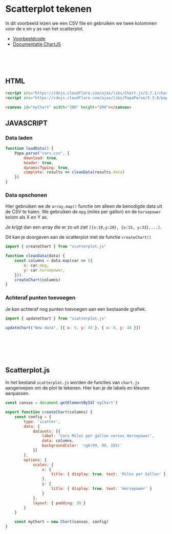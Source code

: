 # Scatterplot tekenen

In dit voorbeeld lezen we een CSV file en gebruiken we twee kolommen voor de x en y as van het scatterplot.

- [Voorbeeldcode](./scatterplot)
- [Documentatie ChartJS](https://www.chartjs.org/docs/latest/charts/scatter.html)

<br>
<br>
<br>

## HTML

```html
<script src="https://cdnjs.cloudflare.com/ajax/libs/Chart.js/3.7.1/chart.min.js"></script>
<script src="https://cdnjs.cloudflare.com/ajax/libs/PapaParse/5.3.0/papaparse.min.js"></script>

<canvas id="myChart" width="300" height="200"></canvas>
```

## JAVASCRIPT

### Data laden
```javascript
function loadData() {
    Papa.parse("cars.csv", {
        download: true,
        header: true,
        dynamicTyping: true,
        complete: results => cleanData(results.data)
    })
}
```

### Data opschonen

Hier gebruiken we de `array.map()` functie om alleen de benodigde data uit de CSV te halen. We gebruiken de `mpg` (miles per gallon) en de `horsepower` kolom als X en Y as.

Je krijgt dan een array die er zo uit ziet `[{x:10,y:20}, {x:15, y:33},...]`. 

Dit kan je doorgeven aan de scatterplot met de functie `createChart()`

```javascript
import { createChart } from "scatterplot.js"

function cleanData(data) {
    const columns = data.map(car => ({
        x: car.mpg,
        y: car.horsepower,
    }))
    createChart(columns)
}
```

### Achteraf punten toevoegen

Je kan achteraf nog punten toevoegen aan een bestaande grafiek.

```javascript
import { updateChart } from "scatterplot.js"

updateChart("New data", [{ x: 5, y: 45 }, { x: 8, y: 48 }])
```

<br>
<br>
<br>
<br>

## Scatterplot.js

In het bestand `scatterplot.js` worden de functies van `chart.js` aangeroepen om de plot te tekenen. Hier kan je de labels en kleuren  aanpassen.

```javascript
const canvas = document.getElementById('myChart')

export function createChart(columns) {
    const config = {
        type: 'scatter',
        data: {
            datasets: [{
                label: 'Cars Miles per gallon versus Horsepower',
                data: columns,
                backgroundColor: 'rgb(99, 99, 255)'
            }]
        },
        options: {
            scales: {
                x: {
                    title: { display: true, text: 'Miles per Gallon' }
                },
                y: {
                    title: { display: true, text: 'Horsepower' }
                }
            },
            layout: { padding: 30 }
        }
    }

    const myChart = new Chart(canvas, config)
}
```